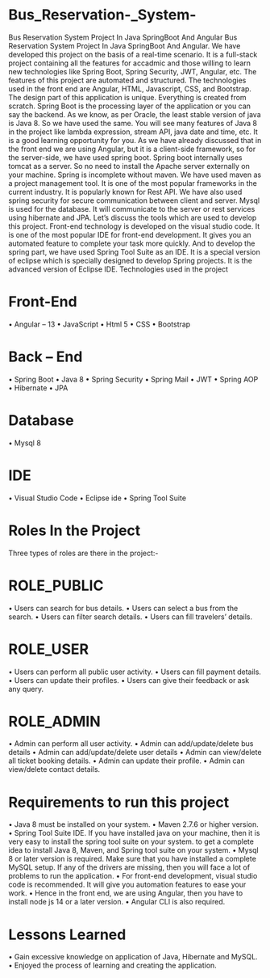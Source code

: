 # Bus_Reservation-_System-
Bus Reservation  System Project In Java SpringBoot And Angular
Bus Reservation  System Project In Java SpringBoot And Angular. We have developed this project on the basis of a real-time scenario.
It is a full-stack project containing all the features for accadmic and those willing to learn new technologies like Spring Boot, Spring Security, JWT, Angular, etc.
The features of this project are automated and structured. The technologies used in the front end are Angular, HTML, Javascript, CSS, and Bootstrap.
The design part of this application is unique. Everything is created from scratch. Spring Boot is the processing layer of the application or you can say the backend.
As we know, as per Oracle, the least stable version of java is Java 8. So we have used the same.
You will see many features of Java 8 in the project like lambda expression, stream API, java date and time, etc.
It is a good learning opportunity for you. As we have already discussed that in the front end we are using Angular, but it is a client-side framework, so for the server-side, we have used spring boot. Spring boot internally uses tomcat as a server. So no need to install the Apache server externally on your machine. Spring is incomplete without maven. We have used maven as a project management tool.
It is one of the most popular frameworks in the current industry. It is popularly known for Rest API. We have also used spring security for secure communication between client and server.
Mysql is used for the database. It will communicate to the server or rest services using hibernate and JPA.
Let’s discuss the tools which are used to develop this project. Front-end technology is developed on the visual studio code. It is one of the most popular IDE for front-end development. It gives you an automated feature to complete your task more quickly.
And to develop the spring part, we have used Spring Tool Suite as an IDE. It is a special version of eclipse which is specially designed to develop Spring projects. It is the advanced version of Eclipse IDE.
Technologies used in the project
# Front-End
•	Angular – 13
•	JavaScript
•	Html 5
•	CSS
•	Bootstrap
# Back – End
•	Spring Boot
•	Java 8
•	Spring Security
•	Spring Mail
•	JWT
•	Spring AOP
•	Hibernate
•	JPA
# Database
•	Mysql 8
# IDE
•	Visual Studio Code
•	Eclipse ide
•	Spring Tool Suite
# Roles In the Project
Three types of roles are there in the project:-
# ROLE_PUBLIC
•	Users can search for bus details.
•	Users can select a bus from the search.
•	Users can filter search details.
•	Users can fill travelers’ details.
# ROLE_USER
•	Users can perform all public user activity.
•	Users can fill payment details.
•	Users can update their profiles.
•	Users can give their feedback or ask any query.
# ROLE_ADMIN
•	Admin can perform all user activity.
•	Admin can add/update/delete bus details
•	Admin can add/update/delete user details
•	Admin can view/delete all ticket booking details.
•	Admin can update their profile.
•	Admin can view/delete contact details.
# Requirements to run this project
•	Java 8 must be installed on your system. 
•	Maven 2.7.6 or higher version.
•	Spring Tool Suite IDE. If you have installed java on your machine, then it is very easy to install the spring tool suite on your system. to get a complete idea to install Java 8, Maven, and Spring tool suite on your system.
•	Mysql 8 or later version is required. Make sure that you have installed a complete MySQL setup. If any of the drivers are missing, then you will face a lot of problems to run the application.
•	For front-end development, visual studio code is recommended. It will give you automation features to ease your work.
•	Hence in the front end, we are using Angular, then you have to install node js 14 or a later version.
•	Angular CLI is also required.


# Lessons Learned
•	Gain excessive knowledge on application of Java, Hibernate and MySQL.
•	Enjoyed the process of learning and creating the application.

